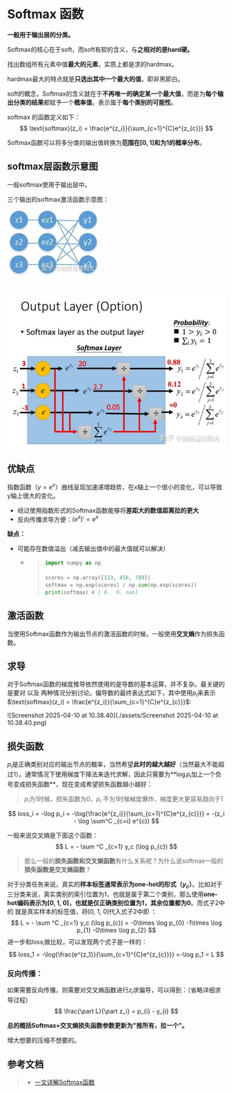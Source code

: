 # Softmax 函数

**一般用于输出层的分类。**

Softmax的核心在于soft，而soft有软的含义，与**之相对的是hard硬。**

找出数组所有元素中值**最大的元素**，实质上都是求的hardmax。

hardmax最大的特点就是**只选出其中一个最大的值**，即非黑即白。

soft的概念，Softmax的含义就在于**不再唯一的确定某一个最大值**，而是为**每个输出分类的结果**都赋予一个**概率值**，表示属于**每个类别的可能性**。

softmax 的函数定义如下：
$$
\text{softmax}(z_i) = \frac{e^{z_i}}{\sum_{c=1}^{C}e^{z_{c}}}
$$


Softmax函数可以将多分类的输出值转换为**范围在[0, 1]和为1的概率分布**。

## softmax层函数示意图

一般softmax使用于输出层中。

三个输出的softmax激活函数示意图：

![img](./assets/v2-ec759a15503672c11ca27746ee0be66f_1440w.jpg)

## 

![img](./assets/v2-c182d5befdd1c39cb1ca1f6391d05d97_1440w.jpg)

## 优缺点

指数函数（$y = e^x$）曲线呈现加速递增趋势，在x轴上一个很小的变化，可以导致y轴上很大的变化。

- 经过使用指数形式的Softmax函数能够将**差距大的数值距离拉的更大**
- 反向传播求导方便：$(e^x)' = e^x$

**缺点：**

- 可能存在数值溢出（减去输出值中的最大值就可以解决）

  - > ```python
    > import numpy as np
    > 
    > scores = np.array([123, 456, 789])
    > softmax = np.exp(scores) / np.sum(np.exp(scores))
    > print(softmax) # [ 0.  0. nan]
    > ```



## 激活函数

当使用Softmax函数作为输出节点的激活函数的时候，一般使用**交叉熵**作为损失函数。



## 求导

对于Softmax函数的梯度推导依然使用的是导数的基本运算，并不复杂。最关键的是要对 以及 两种情况分别讨论。偏导数的最终表达式如下，其中使用$p_i$来表示$\text{softmax}(z_i) = \frac{e^{z_i}}{\sum_{c=1}^{C}e^{z_{c}}}$:

![Screenshot 2025-04-10 at 10.38.40](./assets/Screenshot 2025-04-10 at 10.38.40.png)

## 损失函数

$p_i$是正确类别对应的输出节点的概率，当然希望**此时的越大越好**（当然最大不能超过1）。通常情况下使用梯度下降法来迭代求解，因此只需要为**$\log p_i$加上一个负号变成损失函数**，现在变成希望损失函数越小越好：

> $p_i$为1时候，损失函数为0，$p_i$ 不为1时候梯度爆炸，梯度更大更容易趋向于1

$$
loss_i = -\log p_i = -\log{\frac{e^{z_i}}{\sum_{c=1}^{C}e^{z_{c}}}} = -(z_i - \log \sum^C _{c=i} e^{c})
$$



一般来说交叉熵是下面这个函数：
$$
L = - \sum ^C _{c=1} y_c (\log p_{c})
$$

> 那么一般的**损失函数和交叉熵函数**有什么关系呢？为什么说softmax一般的**损失函数是交叉熵函数**？

对于分类任务来说，真实的**样本标签通常表示为one-hot的形式（$y_c$）**。比如对于三分类来说，真实类别的索引位置为1，也就是属于第二个类别，那么使用**one-hot编码表示为[0, 1, 0]，也就是仅正确类别位置为1，其余位置都为0**。而式子2中的 就是真实样本的标签值，将[0, 1, 0]代入式子2中即 ：
$$
L = - \sum ^C _{c=1} y_c (\log p_{c}) = -0\times \log p_{0} -1\times \log p_{1} -0\times \log p_{2} 
$$
进一步和$loss_i$做比较，可以发现两个式子是一样的：
$$
loss_1 = -\log{\frac{e^{z_1}}{\sum_{c=1}^{C}e^{z_{c}}}}  =-\log p_1 = L
$$


### 反向传播：

如果需要反向传播，则需要对交叉熵函数进行$z_i$求偏导，可以得到：（省略详细求导过程）
$$
\frac{\part L}{\part z_i} = p_{i} - y_{i}
$$


**总的概括Softmax+交叉熵损失函数参数更新为"推所有，拉一个"。**

增大想要的压缩不想要的。

## 参考文档

> - [一文详解Softmax函数](https://zhuanlan.zhihu.com/p/105722023)